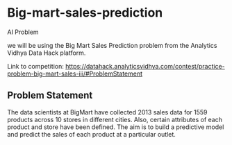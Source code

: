 # Big-mart-sales-prediction


AI Problem

we will be using the Big Mart Sales Prediction problem from the Analytics Vidhya Data Hack platform.

Link to competition: https://datahack.analyticsvidhya.com/contest/practice-problem-big-mart-sales-iii/#ProblemStatement

## Problem Statement

The data scientists at BigMart have collected 2013 sales data for 1559 products across 10 stores in different cities. Also, certain attributes of each product and store have been defined. The aim is to build a predictive model and predict the sales of each product at a particular outlet.
